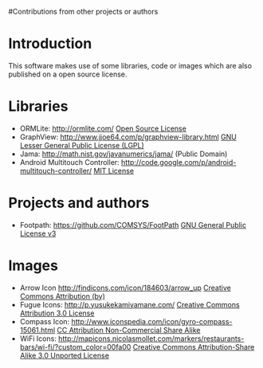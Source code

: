 #Contributions from other projects or authors

# Introduction #

This software makes use of some libraries, code or images which are also published on a open source license.


# Libraries #
  * ORMLite: http://ormlite.com/ [Open Source License](http://ormlite.com/docs/license)
  * GraphView: http://www.jjoe64.com/p/graphview-library.html [GNU Lesser General Public License (LGPL)](http://www.gnu.org/licenses/lgpl.html)
  * Jama: http://math.nist.gov/javanumerics/jama/ (Public Domain)
  * Android Multitouch Controller: http://code.google.com/p/android-multitouch-controller/ [MIT License](http://www.opensource.org/licenses/mit-license.php)

# Projects and authors #
  * Footpath: https://github.com/COMSYS/FootPath [GNU General Public License v3](http://www.gnu.org/licenses/gpl.html)

# Images #
  * Arrow Icon http://findicons.com/icon/184603/arrow_up [Creative Commons Attribution (by)](http://creativecommons.org/licenses/by/3.0/)
  * Fugue Icons: http://p.yusukekamiyamane.com/ [Creative Commons Attribution 3.0 License](http://creativecommons.org/licenses/by/3.0/)
  * Compass Icon: http://www.iconspedia.com/icon/gyro-compass-15061.html [CC Attribution Non-Commercial Share Alike](http://creativecommons.org/licenses/by-nc-sa/3.0)
  * WiFi Icons: http://mapicons.nicolasmollet.com/markers/restaurants-bars/wi-fi/?custom_color=00fa00 [Creative Commons Attribution-Share Alike 3.0 Unported License](http://creativecommons.org/licenses/by-sa/3.0/)